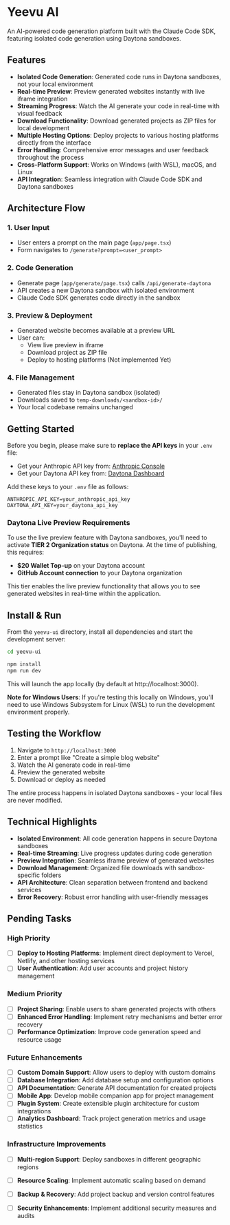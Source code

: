 # Yeevu AI


An AI-powered code generation platform built with the Claude Code SDK, featuring isolated code generation using Daytona sandboxes.


## Features

- **Isolated Code Generation**: Generated code runs in Daytona sandboxes, not your local environment
- **Real-time Preview**: Preview generated websites instantly with live iframe integration
- **Streaming Progress**: Watch the AI generate your code in real-time with visual feedback
- **Download Functionality**: Download generated projects as ZIP files for local development
- **Multiple Hosting Options**: Deploy projects to various hosting platforms directly from the interface
- **Error Handling**: Comprehensive error messages and user feedback throughout the process
- **Cross-Platform Support**: Works on Windows (with WSL), macOS, and Linux
- **API Integration**: Seamless integration with Claude Code SDK and Daytona sandboxes

## Architecture Flow

### 1. User Input
- User enters a prompt on the main page (`app/page.tsx`)
- Form navigates to `/generate?prompt=<user_prompt>`

### 2. Code Generation
- Generate page (`app/generate/page.tsx`) calls `/api/generate-daytona`
- API creates a new Daytona sandbox with isolated environment
- Claude Code SDK generates code directly in the sandbox

### 3. Preview & Deployment
- Generated website becomes available at a preview URL
- User can:
  - View live preview in iframe
  - Download project as ZIP file
  - Deploy to hosting platforms (Not implemented Yet)

### 4. File Management
- Generated files stay in Daytona sandbox (isolated)
- Downloads saved to `temp-downloads/<sandbox-id>/`
- Your local codebase remains unchanged

## Getting Started

Before you begin, please make sure to **replace the API keys** in your `.env` file:

- Get your Anthropic API key from: [Anthropic Console](https://console.anthropic.com/dashboard)
- Get your Daytona API key from: [Daytona Dashboard](https://www.daytona.io/)

Add these keys to your `.env` file as follows:

``` .env
ANTHROPIC_API_KEY=your_anthropic_api_key
DAYTONA_API_KEY=your_daytona_api_key
```

### Daytona Live Preview Requirements

To use the live preview feature with Daytona sandboxes, you'll need to activate **TIER 2 Organization status** on Daytona. At the time of publishing, this requires:
- **$20 Wallet Top-up** on your Daytona account
- **GitHub Account connection** to your Daytona organization

This tier enables the live preview functionality that allows you to see generated websites in real-time within the application.

## Install & Run

From the `yeevu-ui` directory, install all dependencies and start the development server:

```bash
cd yeevu-ui

npm install
npm run dev
```

This will launch the app locally (by default at http://localhost:3000).

**Note for Windows Users**: If you're testing this locally on Windows, you'll need to use Windows Subsystem for Linux (WSL) to run the development environment properly.

## Testing the Workflow

1. Navigate to `http://localhost:3000`
2. Enter a prompt like "Create a simple blog website"
3. Watch the AI generate code in real-time
4. Preview the generated website
5. Download or deploy as needed

The entire process happens in isolated Daytona sandboxes - your local files are never modified.

## Technical Highlights

- **Isolated Environment**: All code generation happens in secure Daytona sandboxes
- **Real-time Streaming**: Live progress updates during code generation
- **Preview Integration**: Seamless iframe preview of generated websites
- **Download Management**: Organized file downloads with sandbox-specific folders
- **API Architecture**: Clean separation between frontend and backend services
- **Error Recovery**: Robust error handling with user-friendly messages

## Pending Tasks

### High Priority
- [ ] **Deploy to Hosting Platforms**: Implement direct deployment to Vercel, Netlify, and other hosting services
- [ ] **User Authentication**: Add user accounts and project history management

### Medium Priority
- [ ] **Project Sharing**: Enable users to share generated projects with others
- [ ] **Enhanced Error Handling**: Implement retry mechanisms and better error recovery
- [ ] **Performance Optimization**: Improve code generation speed and resource usage

### Future Enhancements
- [ ] **Custom Domain Support**: Allow users to deploy with custom domains
- [ ] **Database Integration**: Add database setup and configuration options
- [ ] **API Documentation**: Generate API documentation for created projects
- [ ] **Mobile App**: Develop mobile companion app for project management
- [ ] **Plugin System**: Create extensible plugin architecture for custom integrations
- [ ] **Analytics Dashboard**: Track project generation metrics and usage statistics

### Infrastructure Improvements
- [ ] **Multi-region Support**: Deploy sandboxes in different geographic regions
- [ ] **Resource Scaling**: Implement automatic scaling based on demand
- [ ] **Backup & Recovery**: Add project backup and version control features
- [ ] **Security Enhancements**: Implement additional security measures and audits

